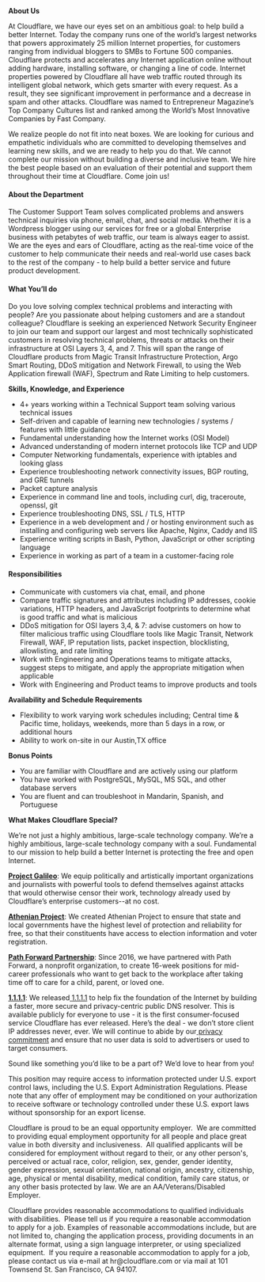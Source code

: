 <div class="content-intro">
	<div><strong>About Us</strong></div>
	<div>
		<p><span style="font-weight: 400;">At Cloudflare, we have our eyes set on an ambitious goal: to help build a better Internet. Today the company runs one of the world’s largest networks that powers approximately 25 million Internet properties, for customers ranging from individual bloggers to SMBs to Fortune 500 companies. Cloudflare protects and accelerates any Internet application online without adding hardware, installing software, or changing a line of code. Internet properties powered by Cloudflare all have web traffic routed through its intelligent global network, which gets smarter with every request. As a result, they see significant improvement in performance and a decrease in spam and other attacks. Cloudflare was named to Entrepreneur Magazine’s Top Company Cultures list and ranked among the World’s Most Innovative Companies by Fast Company.</span><span style="font-weight: 400;">&nbsp;</span></p>
		<p><span style="font-weight: 400;">We realize people do not fit into neat boxes. We are looking for curious and empathetic individuals who are committed to developing themselves and learning new skills, and we are ready to help you do that. We cannot complete our mission without building a diverse and inclusive team. We hire the best people based on an evaluation of their potential and support them throughout their time at Cloudflare. Come join us!&nbsp;</span></p>
	</div>
</div>
<h4><strong>About the Department</strong></h4>
<p><span style="font-weight: 400;">The Customer Support Team solves complicated problems and answers technical inquiries via phone, email, chat, and social media. Whether it is a Wordpress blogger using our services for free or a global Enterprise business with petabytes of web traffic, our team is always eager to assist. We are the eyes and ears of Cloudflare, acting as the real-time voice of the customer to help communicate their needs and real-world use cases back to the rest of the company - to help build a better service and future product development.</span></p>
<h4><strong>What You’ll do</strong></h4>
<p><span style="font-weight: 400;">Do you love solving complex technical problems and interacting with people? Are you passionate about helping customers and are a standout colleague? </span><span style="font-weight: 400;">Cloudflare is seeking an experienced Network Security Engineer to join our team and support our largest and most technically sophisticated customers in resolving technical problems, threats or attacks on their infrastructure at OSI Layers 3, 4, and 7. This will span the range of Cloudflare products from Magic Transit Infrastructure Protection, Argo Smart Routing, DDoS mitigation and Network Firewall, to using the Web Application firewall (WAF), Spectrum and Rate Limiting to help customers.</span></p>
<p><strong>Skills, Knowledge, and Experience</strong></p>
<ul>
	<li style="font-weight: 400;"><span style="font-weight: 400;">4+ years working within a Technical Support team solving various technical issues</span></li>
	<li style="font-weight: 400;"><span style="font-weight: 400;">Self-driven and capable of learning new technologies / systems / features with little guidance</span></li>
	<li style="font-weight: 400;"><span style="font-weight: 400;">Fundamental understanding how the Internet works (OSI Model)</span></li>
	<li style="font-weight: 400;"><span style="font-weight: 400;">Advanced understanding of modern internet protocols like TCP and UDP</span></li>
	<li style="font-weight: 400;"><span style="font-weight: 400;">Computer Networking fundamentals, experience with iptables and looking glass</span></li>
	<li style="font-weight: 400;"><span style="font-weight: 400;">Experience troubleshooting network connectivity issues, BGP routing, and GRE tunnels</span></li>
	<li style="font-weight: 400;"><span style="font-weight: 400;">Packet capture analysis</span></li>
	<li style="font-weight: 400;"><span style="font-weight: 400;">Experience in command line and tools, including curl, dig, traceroute, openssl, git</span></li>
	<li style="font-weight: 400;"><span style="font-weight: 400;">Experience troubleshooting DNS, SSL / TLS, HTTP</span></li>
	<li style="font-weight: 400;"><span style="font-weight: 400;">Experience in a web development and / or hosting environment such as installing and configuring web servers like Apache, Nginx, Caddy and IIS</span></li>
	<li style="font-weight: 400;"><span style="font-weight: 400;">Experience writing scripts in Bash, Python, JavaScript or other scripting language</span></li>
	<li style="font-weight: 400;"><span style="font-weight: 400;">Experience in working as part of a team in a customer-facing role</span></li>
</ul>
<h4><strong>Responsibilities</strong></h4>
<ul>
	<li style="font-weight: 400;"><span style="font-weight: 400;">Communicate with customers via chat, email, and phone&nbsp;</span></li>
	<li style="font-weight: 400;"><span style="font-weight: 400;">Compare traffic signatures and attributes including IP addresses, cookie variations, HTTP headers, and JavaScript footprints to determine what is good traffic and what is malicious</span></li>
	<li style="font-weight: 400;"><span style="font-weight: 400;">DDoS mitigation for OSI layers 3,4, &amp; 7: advise customers on how to filter malicious traffic using Cloudflare tools like Magic Transit, Network Firewall, WAF, IP reputation lists, packet inspection, blocklisting, allowlisting, and rate limiting</span></li>
	<li style="font-weight: 400;"><span style="font-weight: 400;">Work with Engineering and Operations teams to mitigate attacks, suggest steps to mitigate, and apply the appropriate mitigation when applicable</span></li>
	<li style="font-weight: 400;"><span style="font-weight: 400;">Work with Engineering and Product teams to improve products and tools</span></li>
</ul>
<p><strong>Availability and Schedule Requirements</strong></p>
<ul>
	<li style="font-weight: 400;"><span style="font-weight: 400;">Flexibility to work varying work schedules including; Central time &amp; Pacific time, holidays, weekends, more than 5 days in a row, or additional hours</span></li>
	<li style="font-weight: 400;"><span style="font-weight: 400;">Ability to work on-site in our Austin,TX office</span></li>
</ul>
<p><strong>Bonus Points</strong></p>
<ul>
	<li><span style="font-weight: 400;">You are familiar with Cloudflare and are actively using our platform</span></li>
	<li><span style="font-weight: 400;">You have worked with PostgreSQL, MySQL, MS SQL, and other database servers</span></li>
	<li><span style="font-weight: 400;">You are fluent and can troubleshoot in Mandarin, Spanish, and Portuguese</span></li>
</ul>
<div class="content-conclusion">
	<p><strong>What Makes Cloudflare Special?</strong></p>
	<p><span style="font-weight: 400;">We’re not just a highly ambitious, large-scale technology company. We’re a highly ambitious, large-scale technology company with a soul. Fundamental to our mission to help build a better Internet is protecting the free and open Internet.</span></p>
	<p><a href="https://blog.cloudflare.com/protecting-free-expression-online/"><strong>Project Galileo</strong></a><span style="font-weight: 400;">: We equip politically and artistically important organizations and journalists with powerful tools to defend themselves against attacks that would otherwise censor their work, technology already used by Cloudflare’s enterprise customers--at no cost.</span></p>
	<p><strong><a href="https://www.cloudflare.com/athenian/">Athenian Project</a></strong><span style="font-weight: 400;">: We created Athenian Project to ensure that state and local governments have the highest level of protection and reliability for free, so that their constituents have access to election information and voter registration.</span></p>
	<p><a href="https://blog.cloudflare.com/tag/path-forward/"><strong>Path Forward Partnership</strong></a><span style="font-weight: 400;">: Since 2016, we have partnered with Path Forward, a nonprofit organization, to create 16-week positions for mid-career professionals who want to get back to the workplace after taking time off to care for a child, parent, or loved one.</span></p>
	<p><a href="https://1.1.1.1/"><strong>1.1.1.1</strong></a><span style="font-weight: 400;">: We released</span><a href="https://1.1.1.1/"> <span style="font-weight: 400;">1.1.1.1</span></a><span style="font-weight: 400;"> to help fix the foundation of the Internet by building a faster, more secure and privacy-centric public DNS resolver. This is available publicly for everyone to use - it is the first consumer-focused service Cloudflare has ever released. Here’s the deal - we don’t store client IP addresses never, ever. We will continue to abide by our</span><a href="https://developers.cloudflare.com/1.1.1.1/privacy/public-dns-resolver"> privacy commitment</a><span style="font-weight: 400;"> and ensure that no user data is sold to advertisers or used to target consumers.</span></p>
	<p><span style="font-weight: 400;">Sound like something you’d like to be a part of? We’d love to hear from you!</span></p>
	<p><span style="font-weight: 400;">This position may require access to information protected under U.S. export control laws, including the U.S. Export Administration Regulations. Please note that any offer of employment may be conditioned on your authorization to receive software or technology controlled under these U.S. export laws without sponsorship for an export license.</span></p>
	<p><span style="font-weight: 400;">Cloudflare is proud to be an equal opportunity employer. &nbsp;We are committed to providing equal employment opportunity for all people and place great value in both diversity and inclusiveness. &nbsp;All qualified applicants will be considered for employment without regard to their, or any other person's, perceived or actual</span> <span style="font-weight: 400;">race, color, religion, sex, gender, gender identity, gender expression, sexual orientation, national origin, ancestry, citizenship, age, physical or mental disability, medical condition, family care status, or any other basis protected by law. </span><span style="font-weight: 400;">We are an AA/Veterans/Disabled Employer.</span></p>
	<p><span style="font-weight: 400;">Cloudflare provides reasonable accommodations to qualified individuals with disabilities. &nbsp;Please tell us if you require a reasonable accommodation to apply for a job. Examples of reasonable accommodations include, but are not limited to, changing the application process, providing documents in an alternate format, using a sign language interpreter, or using specialized equipment. &nbsp;If you require a reasonable accommodation to apply for a job, please contact us via e-mail at </span><span style="font-weight: 400;">hr@cloudflare.com</span><span style="font-weight: 400;"> or via mail at 101 Townsend St. San Francisco, CA 94107.</span></p>
</div>